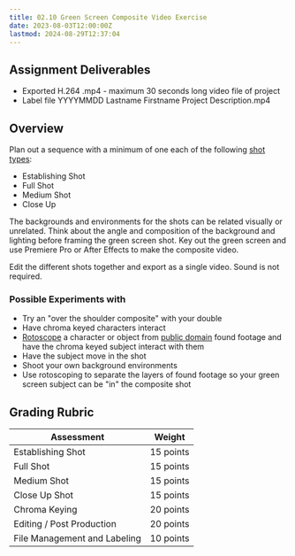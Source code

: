 ```yaml
---
title: 02.10 Green Screen Composite Video Exercise
date: 2023-08-03T12:00:00Z
lastmod: 2024-08-29T12:37:04
---
```


## Assignment Deliverables

- Exported H.264 .mp4 - maximum 30 seconds long video file of project
- Label file YYYYMMDD Lastname Firstname Project Description.mp4

## Overview

Plan out a sequence with a minimum of one each of the following [shot types](../../../../video/shot-types.md):

- Establishing Shot
- Full Shot
- Medium Shot
- Close Up

The backgrounds and environments for the shots can be related visually or unrelated. Think about the angle and composition of the background and lighting before framing the green screen shot. Key out the green screen and use Premiere Pro or After Effects to make the composite video.

Edit the different shots together and export as a single video. Sound is not required.

### Possible Experiments with

- Try an "over the shoulder composite" with your double
- Have chroma keyed characters interact
- [Rotoscope](../../../../video/after-effects/roto-brush-tool-after-effects.md) a character or object from [public domain](../../../../copyright/public-domain.md) found footage and have the chroma keyed subject interact with them
- Have the subject move in the shot
- Shoot your own background environments
- Use rotoscoping to separate the layers of found footage so your green screen subject can be "in" the composite shot

## Grading Rubric

<div class="responsive-table-markdown">

| Assessment                   | Weight    |
| ---------------------------- | --------- |
| Establishing Shot            | 15 points |
| Full Shot                    | 15 points |
| Medium Shot                  | 15 points |
| Close Up Shot                | 15 points |
| Chroma Keying                | 20 points |
| Editing / Post Production    | 20 points |
| File Management and Labeling | 10 points |

</div>
